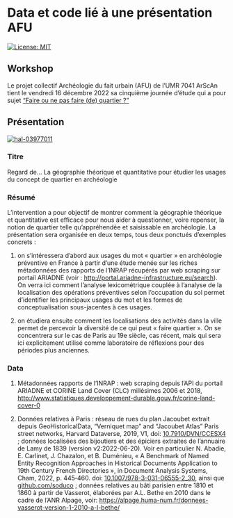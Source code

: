
# Data et code lié à une présentation AFU

[![License:
MIT](https://img.shields.io/badge/License-MIT-green.svg)](https://github.com/JGravier/JE_AFU_2022_11_16/blob/main/LICENSE)

## Workshop

Le projet collectif Archéologie du fait urbain (AFU) de l’UMR 7041
ArScAn tient le vendredi 16 décembre 2022 sa cinquième journée d’étude
qui a pour sujet [“Faire ou ne pas faire (de) quartier
?”](https://faiturbain.hypotheses.org/journee-du-16-decembre-2022-faire-ou-ne-pas-faire-de-quartier-2)

## Présentation

[![hal-03977011](https://img.shields.io/badge/HAL-support_ppt-green.svg)](https://hal.science/hal-03977011)

### Titre

Regard de… La géographie théorique et quantitative pour étudier les
usages du concept de quartier en archéologie

### Résumé

L’intervention a pour objectif de montrer comment la géographie
théorique et quantitative est efficace pour nous aider à questionner,
voire repenser, la notion de quartier telle qu’appréhendée et
saisissable en archéologie. La présentation sera organisée en deux
temps, tous deux ponctués d’exemples concrets :

1.  on s’intéressera d’abord aux usages du mot « quartier » en
    archéologie préventive en France à partir d’une étude menée sur les
    riches métadonnées des rapports de l’INRAP récupérés par web
    scraping sur portail ARIADNE (voir :
    <http://portal.ariadne-infrastructure.eu/search>). On verra ici
    comment l’analyse lexicométrique couplée à l’analyse de la
    localisation des opérations préventives selon l’occupation du sol
    permet d’identifier les principaux usages du mot et les formes de
    conceptualisation sous-jacentes à ces usages.

2.  on étudiera ensuite comment les localisations des activités dans la
    ville permet de percevoir la diversité de ce qui peut « faire
    quartier ». On se concentrera sur le cas de Paris au 19e siècle, cas
    récent, mais qui sera ici explicitement utilisé comme laboratoire de
    réflexions pour des périodes plus anciennes.

### Data

1.  Métadonnées rapports de l’INRAP : web scraping depuis l’API du
    portail ARIADNE et CORINE Land Cover (CLC) millésimes 2006 et 2018,
    <http://www.statistiques.developpement-durable.gouv.fr/corine-land-cover-0>

2.  Données relatives à Paris : réseau de rues du plan Jacoubet extrait
    depuis GeoHistoricalData, “Verniquet map” and “Jacoubet Atlas” Paris
    street networks, Harvard Dataverse, 2019, V1, doi:
    [10.7910/DVN/CCESX4](https://doi.org/10.7910/DVN/CCESX4) ; données
    localisées des bijoutiers et des épiciers extraites de l’annuaire de
    Lamy de 1839 (version v2:2022-06-20). Voir en particulier N.
    Abadie, E. Carlinet, J. Chazalon, et B. Duménieu, « A Benchmark
    of Named Entity Recognition Approaches in Historical Documents
    Application to 19th Century French Directories », in Document
    Analysis Systems, Cham, 2022, p. 445‑460. doi:
    [10.1007/978-3-031-06555-2_30](https://doi.org/10.1007/978-3-031-06555-2_30),
    ainsi que [github.com/soduco](https://github.com/soduco) ; données
    relatives au bâti parisien entre 1810 et 1860 à partir de Vasserot,
    élaborées par A.L. Bethe en 2010 dans le cadre de l’ANR Alpage,
    voir:
    <https://alpage.huma-num.fr/donnees-vasserot-version-1-2010-a-l-bethe/>
